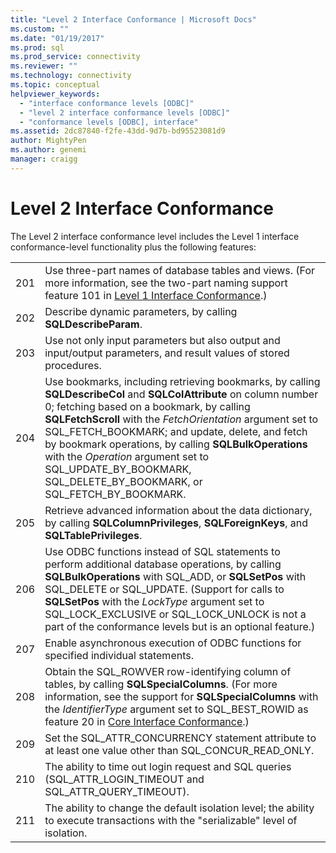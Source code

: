 ```yaml
---
title: "Level 2 Interface Conformance | Microsoft Docs"
ms.custom: ""
ms.date: "01/19/2017"
ms.prod: sql
ms.prod_service: connectivity
ms.reviewer: ""
ms.technology: connectivity
ms.topic: conceptual
helpviewer_keywords: 
  - "interface conformance levels [ODBC]"
  - "level 2 interface conformance levels [ODBC]"
  - "conformance levels [ODBC], interface"
ms.assetid: 2dc87840-f2fe-43dd-9d7b-bd95523081d9
author: MightyPen
ms.author: genemi
manager: craigg
---
```

# Level 2 Interface Conformance
The Level 2 interface conformance level includes the Level 1 interface conformance-level functionality plus the following features:  
  
|||  
|-|-|  
|201|Use three-part names of database tables and views. (For more information, see the two-part naming support feature 101 in [Level 1 Interface Conformance](../../../odbc/reference/develop-app/level-1-interface-conformance.md).)|  
|202|Describe dynamic parameters, by calling **SQLDescribeParam**.|  
|203|Use not only input parameters but also output and input/output parameters, and result values of stored procedures.|  
|204|Use bookmarks, including retrieving bookmarks, by calling **SQLDescribeCol** and **SQLColAttribute** on column number 0; fetching based on a bookmark, by calling **SQLFetchScroll** with the *FetchOrientation* argument set to SQL_FETCH_BOOKMARK; and update, delete, and fetch by bookmark operations, by calling **SQLBulkOperations** with the *Operation* argument set to SQL_UPDATE_BY_BOOKMARK, SQL_DELETE_BY_BOOKMARK, or SQL_FETCH_BY_BOOKMARK.|  
|205|Retrieve advanced information about the data dictionary, by calling **SQLColumnPrivileges**, **SQLForeignKeys**, and **SQLTablePrivileges**.|  
|206|Use ODBC functions instead of SQL statements to perform additional database operations, by calling **SQLBulkOperations** with SQL_ADD, or **SQLSetPos** with SQL_DELETE or SQL_UPDATE. (Support for calls to **SQLSetPos** with the *LockType* argument set to SQL_LOCK_EXCLUSIVE or SQL_LOCK_UNLOCK is not a part of the conformance levels but is an optional feature.)|  
|207|Enable asynchronous execution of ODBC functions for specified individual statements.|  
|208|Obtain the SQL_ROWVER row-identifying column of tables, by calling **SQLSpecialColumns**. (For more information, see the support for **SQLSpecialColumns** with the *IdentifierType* argument set to SQL_BEST_ROWID as feature 20 in [Core Interface Conformance](../../../odbc/reference/develop-app/core-interface-conformance.md).)|  
|209|Set the SQL_ATTR_CONCURRENCY statement attribute to at least one value other than SQL_CONCUR_READ_ONLY.|  
|210|The ability to time out login request and SQL queries (SQL_ATTR_LOGIN_TIMEOUT and SQL_ATTR_QUERY_TIMEOUT).|  
|211|The ability to change the default isolation level; the ability to execute transactions with the "serializable" level of isolation.|
